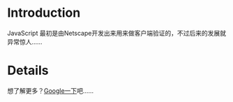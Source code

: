 # Introduction #

JavaScript 最初是由Netscape开发出来用来做客户端验证的，不过后来的发展就异常惊人……


# Details #

想了解更多？[Google一下](http://www.google.com/search?hl=en&newwindow=1&defl=en&q=define:JavaScript&sa=X&oi=glossary_definition&ct=title)吧……